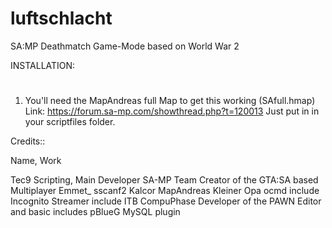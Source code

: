 # luftschlacht
SA:MP Deathmatch Game-Mode based on World War 2


INSTALLATION:
#
1) You'll need the MapAndreas full Map to get this working (SAfull.hmap) Link: https://forum.sa-mp.com/showthread.php?t=120013
   Just put in in your scriptfiles folder.


Credits::

Name,	Work

Tec9 Scripting, Main Developer
SA-MP Team	Creator of the GTA:SA based Multiplayer
Emmet_	sscanf2 
Kalcor	MapAndreas
Kleiner Opa	ocmd include
Incognito	Streamer include
ITB CompuPhase	Developer of the PAWN Editor and basic includes
pBlueG MySQL plugin

